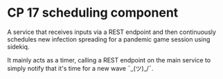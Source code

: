 
# CP 17 scheduling component

A service that receives inputs via a REST endpoint and then continuously schedules new infection spreading for a pandemic game session using sidekiq.

It mainly acts as a timer, calling a REST endpoint on the main service to simply notify that it's time for a new wave ¯\_(ツ)_/¯. 